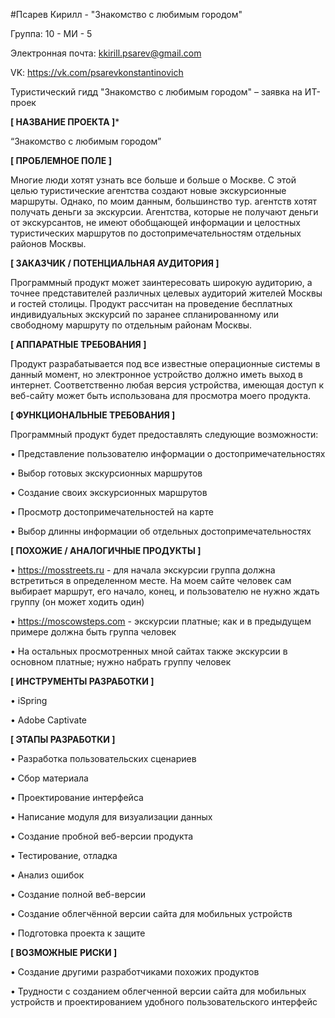 #Псарев Кирилл - "Знакомство с любимым городом"

Группа: 10 - МИ - 5

Электронная почта: kkirill.psarev@gmail.com

VK: https://vk.com/psarevkonstantinovich

Туристический гидд "Знакомство с любимым городом" – заявка на ИТ-проек

**[ НАЗВАНИЕ ПРОЕКТА ]***

“Знакомство с любимым городом”

**[ ПРОБЛЕМНОЕ ПОЛЕ ]**

Многие люди хотят узнать все больше и больше о Москве. С этой целью туристические агентства создают новые экскурсионные маршруты. Однако, по моим данным, большинство тур. агентств хотят получать деньги за экскурсии. Агентства, которые не получают деньги от экскурсантов, не имеют обобщающей информации и целостных туристических маршрутов по достопримечательностям отдельных районов Москвы.

**[ ЗАКАЗЧИК / ПОТЕНЦИАЛЬНАЯ АУДИТОРИЯ ]**

Программный продукт может заинтересовать широкую аудиторию, а точнее представителей различных целевых аудиторий жителей Москвы и гостей столицы. Продукт рассчитан на проведение бесплатных индивидуальных экскурсий по заранее спланированному или свободному маршруту по отдельным районам Москвы.

**[ АППАРАТНЫЕ ТРЕБОВАНИЯ ]**

Продукт разрабатывается под все известные операционные системы в данный момент, но электронное устройство должно иметь выход в интернет. Соответственно любая версия устройства, имеющая доступ к веб-сайту может быть использована для просмотра моего продукта.

**[ ФУНКЦИОНАЛЬНЫЕ ТРЕБОВАНИЯ ]**

Программный продукт будет предоставлять следующие возможности:

• Представление пользователю информации о достопримечательностях

• Выбор готовых экскурсионных маршрутов

• Создание своих экскурсионных маршрутов

• Просмотр достопримечательностей на карте

• Выбор длинны информации об отдельных достопримечательностях


**[ ПОХОЖИЕ / АНАЛОГИЧНЫЕ ПРОДУКТЫ ]**

• https://mosstreets.ru - для начала экскурсии группа должна встретиться в определенном месте. На моем сайте человек сам выбирает маршрут, его начало, конец, и пользователю не нужно ждать группу (он может ходить один)

• https://moscowsteps.com - экскурсии платные; как и в предыдущем примере должна быть группа человек

• На остальных просмотренных мной сайтах также экскурсии в основном платные; нужно набрать группу человек


**[ ИНСТРУМЕНТЫ РАЗРАБОТКИ ]**

• iSpring

• Adobe Captivate

**[ ЭТАПЫ РАЗРАБОТКИ ]**

• Разработка пользовательских сценариев

• Сбор материала

• Проектирование интерфейса

• Написание модуля для визуализации данных

• Создание пробной веб-версии продукта

• Тестирование, отладка

• Анализ ошибок

• Создание полной веб-версии

• Создание облегчённой версии сайта для мобильных устройств

• Подготовка проекта к защите


**[ ВОЗМОЖНЫЕ РИСКИ ]**

• Создание другими разработчиками похожих продуктов

• Трудности с созданием облегченной версии сайта для мобильных устройств и проектированием удобного пользовательского интерфейс
